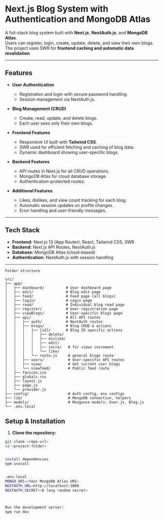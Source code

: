# Next.js Blog System with Authentication and MongoDB Atlas

A full-stack blog system built with **Next.js**, **NextAuth.js**, and **MongoDB Atlas**.  
Users can register, login, create, update, delete, and view their own blogs. The project uses SWR for **frontend caching and automatic data revalidation**.

---

## Features

- **User Authentication**  
  - Registration and login with secure password handling.  
  - Session management via NextAuth.js.  

- **Blog Management (CRUD)**  
  - Create, read, update, and delete blogs.  
  - Each user sees only their own blogs.  

- **Frontend Features**  
  - Responsive UI built with **Tailwind CSS**.  
  - SWR used for efficient fetching and caching of blog data.  
  - Dynamic dashboard showing user-specific blogs.  

- **Backend Features**  
  - API routes in Next.js for all CRUD operations.  
  - MongoDB Atlas for cloud database storage.  
  - Authentication-protected routes.  

- **Additional Features**  
  - Likes, dislikes, and view count tracking for each blog.  
  - Automatic session updates on profile changes.  
  - Error handling and user-friendly messages.

---

## Tech Stack

- **Frontend:** Next.js 13 (App Router), React, Tailwind CSS, SWR  
- **Backend:** Next.js API Routes, NextAuth.js  
- **Database:** MongoDB Atlas (cloud-based)  
- **Authentication:** NextAuth.js with session handling  

---

    
    Folder structure
    
    src/
    ├── app/
    │   ├── dashboard/          # User dashboard page
    │   ├── edit/               # Blog edit page
    │   ├── feed/               # Feed page (all blogs)
    │   ├── login/              # Login page
    │   ├── read/               # Individual blog read page
    │   ├── register/           # User registration page
    │   ├── viewBlogs/          # User-specific blogs page
    │   ├── api/                # All API routes
    │   │   ├── auth/           # NextAuth routes
    │   │   ├── blogs/          # Blog CRUD & actions
    │   │   │   ├── [id]/       # Blog ID specific actions
    │   │   │   │   ├── delete/
    │   │   │   │   ├── dislike/
    │   │   │   │   ├── edit/
    │   │   │   │   ├── incre/   # for views increment
    │   │   │   │   └── like/
    │   │   │   └── route.js     # general blogs route
    │   │   ├── users/           # User-specific API routes
    │   │   ├── view/            # Get current user blogs
    │   │   └── viewfeed/        # Public feed route
    │   ├── favicon.ico
    │   ├── globals.css
    │   ├── layout.js
    │   ├── page.js
    │   └── provider.js
    ├── config/                  # Auth config, env configs
    ├── lib/                     # MongoDB connection, helpers
    ├── models/                  # Mongoose models: User.js, Blog.js
    └── .env.local






## Setup & Installation

1. **Clone the repository:**

```bash
git clone <repo-url>
cd <project-folder>


install dependencies
npm install


.env.local
MONGO_URI=<Your MongoDB Atlas URI>
NEXTAUTH_URL=http://localhost:3000
NEXTAUTH_SECRET=<A long random secret>



Run the development server:
npm run dev
